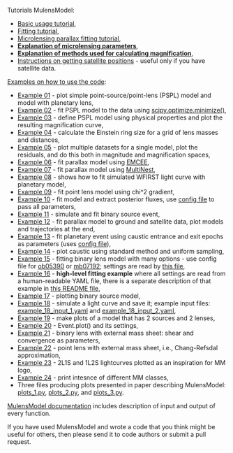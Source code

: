 Tutorials MulensModel:

* [Basic usage tutorial](https://rpoleski.github.io/MulensModel/tutorial.html),
* [Fitting tutorial](https://rpoleski.github.io/MulensModel/tutorial_fit_pspl.html),
* [Microlensing parallax fitting tutorial](https://rpoleski.github.io/MulensModel/tutorial_fit_pi_E.html),
* [**Explanation of microlensing parameters**](parameter_names.pdf),
* [**Explanation of methods used for calculating magnification**](magnification_methods.pdf),
* [Instructions on getting satellite positions](Horizons_manual.md) - useful only if you have satellite data.

[Examples on how to use the code](../examples/):
* [Example 01](../examples/example_01_models.py) - plot simple point-source/point-lens (PSPL) model and model with planetary lens,
* [Example 02](../examples/example_02_fitting.py) - fit PSPL model to the data using [scipy.optimize.minimize()](https://docs.scipy.org/doc/scipy/reference/generated/scipy.optimize.minimize.html),
* [Example 03](../examples/example_03_mulenssystem.py) - define PSPL model using physical properties and plot the resulting magnification curve,
* [Example 04](../examples/example_04_einsteinring.py) - calculate the Einstein ring size for a grid of lens masses and distances,
* [Example 05](../examples/example_05_MB08310.py) - plot multiple datasets for a single model, plot the residuals, and do this both in magnitude and magnification spaces,
* [Example 06](../examples/example_06_fit_parallax_EMCEE.py) - fit parallax model using [EMCEE](https://emcee.readthedocs.io/en/stable/),
* [Example 07](../examples/example_07_fit_parallax_MN.py) - fit parallax model using [MultiNest](https://github.com/JohannesBuchner/PyMultiNest),
* [Example 08](../examples/example_08_planet_grid_fitting.ipynb) - shows how to fit simulated WFIRST light curve with planetary model,
* [Example 09](../examples/example_09_gradient_fitting.py) - fit point lens model using chi^2 gradient,
* [Example 10](../examples/example_10_fitting_and_fluxes.py) - fit model and extract posterior fluxes, use [config file](../examples/example_10.cfg) to pass all parameters,
* [Example 11](../examples/example_11_binary_source.py) - simulate and fit binary source event,
* [Example 12](../examples/example_12_fit_satellite_parallax_EMCEE.py) - fit parallax model to ground and satellite data, plot models and trajectories at the end,
* [Example 13](../examples/example_13_caustic_sampling.py) - fit planetary event using caustic entrance and exit epochs as parameters (uses [config file](../examples/example_13.cfg)),
* [Example 14](../examples/example_14_caustic_plotting.py) - plot caustic using standard method and uniform sampling,
* [Example 15](../examples/example_15_fitting.py) - fitting binary lens model with many options - use config file for [ob05390](../examples/example_15_ob05390_v1.cfg) or [mb07192](../examples/example_15_mb07192_v1.cfg); settings are read by [this file](../examples/example_15_read.py),
* [Example 16](../examples/example_16/) - **high-level fitting example** where all settings are read from a human-readable YAML file, there is a separate description of that example in [this README file](../examples/example_16/README.md),
* [Example 17](../examples/example_17_1L2S_plotting.py) - plotting binary source model,
* [Example 18](../examples/example_18_simulate.py) - simulate a light curve and save it; example input files: [example_18_input_1.yaml](../examples/example_18_input_1.yaml) and [example_18_input_2.yaml](../examples/example_18_input_2.yaml),
* [Example 19](../examples/example_19_binary_source_binary_lens.py) - make plots of a model that has 2 sources and 2 lenses,
* [Example 20](../examples/example_20_event_plot.py) - Event.plot() and its settings,
* [Example 21](../examples/example_21_external_mass_sheet.py) - binary lens with external mass sheet: shear and convergence as parameters,
* [Example 22](../examples/example_22_pointlens_external_mass_sheet.py) - point lens with external mass sheet, i.e., Chang-Refsdal approximation,
* [Example 23](../examples/example_23_logo_inspiration.py) - 2L1S and 1L2S lightcurves plotted as an inspiration for MM logo,
* [Example 24](../examples/example_24_MB08310.py) - print intesnce of different MM classes,
* Three files producing plots presented in paper describing MulensModel: [plots_1.py](../examples/plots_1.py), [plots_2.py](../examples/plots_2.py), and [plots_3.py](../examples/plots_3.py).

[MulensModel documentation](https://rpoleski.github.io/MulensModel/) includes description of input and output of every function. 

If you have used MulensModel and wrote a code that you think might be useful for others, then please send it to code authors or submit a pull request.

